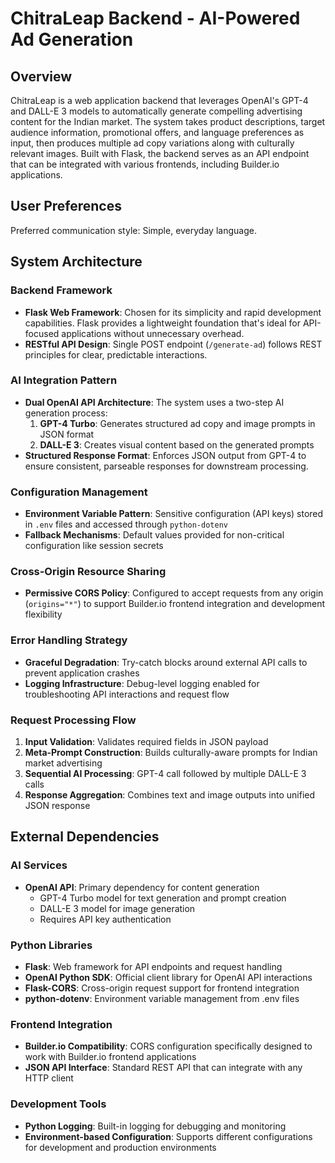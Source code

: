 # ChitraLeap Backend - AI-Powered Ad Generation

## Overview

ChitraLeap is a web application backend that leverages OpenAI's GPT-4 and DALL-E 3 models to automatically generate compelling advertising content for the Indian market. The system takes product descriptions, target audience information, promotional offers, and language preferences as input, then produces multiple ad copy variations along with culturally relevant images. Built with Flask, the backend serves as an API endpoint that can be integrated with various frontends, including Builder.io applications.

## User Preferences

Preferred communication style: Simple, everyday language.

## System Architecture

### Backend Framework
- **Flask Web Framework**: Chosen for its simplicity and rapid development capabilities. Flask provides a lightweight foundation that's ideal for API-focused applications without unnecessary overhead.
- **RESTful API Design**: Single POST endpoint (`/generate-ad`) follows REST principles for clear, predictable interactions.

### AI Integration Pattern
- **Dual OpenAI API Architecture**: The system uses a two-step AI generation process:
  1. **GPT-4 Turbo**: Generates structured ad copy and image prompts in JSON format
  2. **DALL-E 3**: Creates visual content based on the generated prompts
- **Structured Response Format**: Enforces JSON output from GPT-4 to ensure consistent, parseable responses for downstream processing.

### Configuration Management
- **Environment Variable Pattern**: Sensitive configuration (API keys) stored in `.env` files and accessed through `python-dotenv`
- **Fallback Mechanisms**: Default values provided for non-critical configuration like session secrets

### Cross-Origin Resource Sharing
- **Permissive CORS Policy**: Configured to accept requests from any origin (`origins="*"`) to support Builder.io frontend integration and development flexibility

### Error Handling Strategy
- **Graceful Degradation**: Try-catch blocks around external API calls to prevent application crashes
- **Logging Infrastructure**: Debug-level logging enabled for troubleshooting API interactions and request flow

### Request Processing Flow
1. **Input Validation**: Validates required fields in JSON payload
2. **Meta-Prompt Construction**: Builds culturally-aware prompts for Indian market advertising
3. **Sequential AI Processing**: GPT-4 call followed by multiple DALL-E 3 calls
4. **Response Aggregation**: Combines text and image outputs into unified JSON response

## External Dependencies

### AI Services
- **OpenAI API**: Primary dependency for content generation
  - GPT-4 Turbo model for text generation and prompt creation
  - DALL-E 3 model for image generation
  - Requires API key authentication

### Python Libraries
- **Flask**: Web framework for API endpoints and request handling
- **OpenAI Python SDK**: Official client library for OpenAI API interactions
- **Flask-CORS**: Cross-origin request support for frontend integration
- **python-dotenv**: Environment variable management from .env files

### Frontend Integration
- **Builder.io Compatibility**: CORS configuration specifically designed to work with Builder.io frontend applications
- **JSON API Interface**: Standard REST API that can integrate with any HTTP client

### Development Tools
- **Python Logging**: Built-in logging for debugging and monitoring
- **Environment-based Configuration**: Supports different configurations for development and production environments
